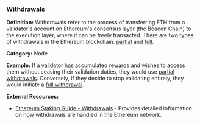 ### Withdrawals
**Definition:** Withdrawals refer to the process of transferring ETH from a validator's account on Ethereum's consensus layer (the Beacon Chain) to the execution layer, where it can be freely transacted. There are two types of withdrawals in the Ethereum blockchain: [partial](#partial-withdrawals) and [full](#full-withdrawals).

**Category:** Node

**Example:** If a validator has accumulated rewards and wishes to access them without ceasing their validation duties, they would use [partial withdrawals](#partial-withdrawals). Conversely, if they decide to stop validating entirely, they would initiate a [full withdrawal](#full-withdrawals).

**External Resources:**
- [Ethereum Staking Guide - Withdrawals](https://ethereum.org/en/staking/withdrawals/) - Provides detailed information on how withdrawals are handled in the Ethereum network.
